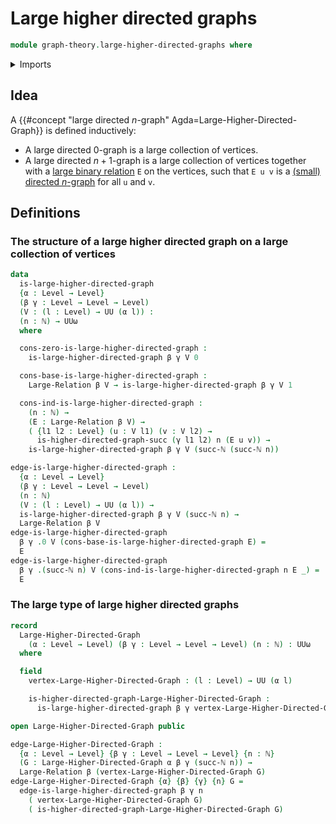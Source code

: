 # Large higher directed graphs

```agda
module graph-theory.large-higher-directed-graphs where
```

<details><summary>Imports</summary>

```agda
open import elementary-number-theory.natural-numbers

open import foundation.cartesian-product-types
open import foundation.dependent-pair-types
open import foundation.function-types
open import foundation.identity-types
open import foundation.large-binary-relations
open import foundation.raising-universe-levels
open import foundation.unit-type
open import foundation.universe-levels

open import graph-theory.directed-graphs
open import graph-theory.higher-directed-graphs
```

</details>

## Idea

A {{#concept "large directed $n$-graph" Agda=Large-Higher-Directed-Graph}} is
defined inductively:

- A large directed $0$-graph is a large collection of vertices.
- A large directed $n+1$-graph is a large collection of vertices together with a
  [large binary relation](foundation.large-binary-relations.md) `E` on the
  vertices, such that `E u v` is a
  [(small) directed $n$-graph](graph-theory.higher-directed-graphs.md) for all
  `u` and `v`.

## Definitions

### The structure of a large higher directed graph on a large collection of vertices

```agda
data
  is-large-higher-directed-graph
  {α : Level → Level}
  (β γ : Level → Level → Level)
  (V : (l : Level) → UU (α l)) :
  (n : ℕ) → UUω
  where

  cons-zero-is-large-higher-directed-graph :
    is-large-higher-directed-graph β γ V 0

  cons-base-is-large-higher-directed-graph :
    Large-Relation β V → is-large-higher-directed-graph β γ V 1

  cons-ind-is-large-higher-directed-graph :
    (n : ℕ) →
    (E : Large-Relation β V) →
    ( {l1 l2 : Level} (u : V l1) (v : V l2) →
      is-higher-directed-graph-succ (γ l1 l2) n (E u v)) →
    is-large-higher-directed-graph β γ V (succ-ℕ (succ-ℕ n))

edge-is-large-higher-directed-graph :
  {α : Level → Level}
  (β γ : Level → Level → Level)
  (n : ℕ)
  (V : (l : Level) → UU (α l)) →
  is-large-higher-directed-graph β γ V (succ-ℕ n) →
  Large-Relation β V
edge-is-large-higher-directed-graph
  β γ .0 V (cons-base-is-large-higher-directed-graph E) =
  E
edge-is-large-higher-directed-graph
  β γ .(succ-ℕ n) V (cons-ind-is-large-higher-directed-graph n E _) =
  E
```

### The large type of large higher directed graphs

```agda
record
  Large-Higher-Directed-Graph
    (α : Level → Level) (β γ : Level → Level → Level) (n : ℕ) : UUω
  where

  field
    vertex-Large-Higher-Directed-Graph : (l : Level) → UU (α l)

    is-higher-directed-graph-Large-Higher-Directed-Graph :
      is-large-higher-directed-graph β γ vertex-Large-Higher-Directed-Graph n

open Large-Higher-Directed-Graph public

edge-Large-Higher-Directed-Graph :
  {α : Level → Level} {β γ : Level → Level → Level} {n : ℕ}
  (G : Large-Higher-Directed-Graph α β γ (succ-ℕ n)) →
  Large-Relation β (vertex-Large-Higher-Directed-Graph G)
edge-Large-Higher-Directed-Graph {α} {β} {γ} {n} G =
  edge-is-large-higher-directed-graph β γ n
    ( vertex-Large-Higher-Directed-Graph G)
    ( is-higher-directed-graph-Large-Higher-Directed-Graph G)
```
